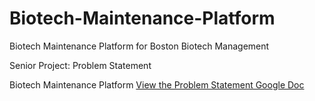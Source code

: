 # Biotech-Maintenance-Platform
Biotech Maintenance Platform for Boston Biotech Management

Senior Project: Problem Statement

Biotech Maintenance Platform
[View the Problem Statement Google Doc](https://docs.google.com/document/d/1YlFL3f62gdszI9_MEQWZI5bB8xdG34rPGyyz22_2EGw/edit?usp=sharing)
